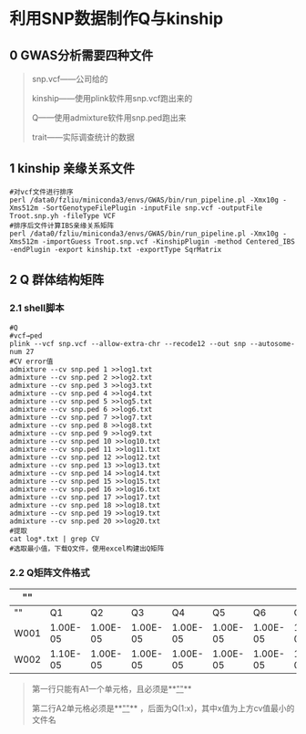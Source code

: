 # 利用SNP数据制作Q与kinship

## 0 GWAS分析需要四种文件

> snp.vcf——公司给的
>
> kinship——使用plink软件用snp.vcf跑出来的
>
> Q——使用admixture软件用snp.ped跑出来
>
> trait——实际调查统计的数据

## 1 kinship 亲缘关系文件

```shell
#对vcf文件进行排序
perl /data0/fzliu/miniconda3/envs/GWAS/bin/run_pipeline.pl -Xmx10g -Xms512m -SortGenotypeFilePlugin -inputFile snp.vcf -outputFile Troot.snp.yh -fileType VCF
#排序后文件计算IBS亲缘关系矩阵
perl /data0/fzliu/miniconda3/envs/GWAS/bin/run_pipeline.pl -Xmx10g -Xms512m -importGuess Troot.snp.vcf -KinshipPlugin -method Centered_IBS -endPlugin -export kinship.txt -exportType SqrMatrix
```

## 2 Q 群体结构矩阵

### 2.1 shell脚本

```shell
#Q
#vcf→ped
plink --vcf snp.vcf --allow-extra-chr --recode12 --out snp --autosome-num 27
#CV error值
admixture --cv snp.ped 1 >>log1.txt
admixture --cv snp.ped 2 >>log2.txt
admixture --cv snp.ped 3 >>log3.txt
admixture --cv snp.ped 4 >>log4.txt
admixture --cv snp.ped 5 >>log5.txt
admixture --cv snp.ped 6 >>log6.txt
admixture --cv snp.ped 7 >>log7.txt
admixture --cv snp.ped 8 >>log8.txt
admixture --cv snp.ped 9 >>log9.txt
admixture --cv snp.ped 10 >>log10.txt
admixture --cv snp.ped 11 >>log11.txt
admixture --cv snp.ped 12 >>log12.txt
admixture --cv snp.ped 13 >>log13.txt
admixture --cv snp.ped 14 >>log14.txt
admixture --cv snp.ped 15 >>log15.txt
admixture --cv snp.ped 16 >>log16.txt
admixture --cv snp.ped 17 >>log17.txt
admixture --cv snp.ped 18 >>log18.txt
admixture --cv snp.ped 19 >>log19.txt
admixture --cv snp.ped 20 >>log20.txt
#提取
cat log*.txt | grep CV
#选取最小值，下载Q文件，使用excel构建出Q矩阵
```

### 2.2 Q矩阵文件格式

| "<Covariate>" |          |          |          |          |          |          |          |          |          |          |          |         |          |          |          |         |
| ------------- | -------- | -------- | -------- | -------- | -------- | -------- | -------- | -------- | -------- | -------- | -------- | ------- | -------- | -------- | -------- | ------- |
| "<Trait>"     | Q1       | Q2       | Q3       | Q4       | Q5       | Q6       | Q7       | Q8       | Q9       | Q10      | Q11      | Q12     | Q13      | Q14      | Q15      | Q16     |
| W001          | 1.00E-05 | 1.00E-05 | 1.00E-05 | 1.00E-05 | 1.00E-05 | 1.00E-05 | 1.00E-05 | 1.00E-05 | 1.00E-05 | 1.00E-05 | 1.00E-05 | 0.00001 | 1.00E-05 | 0.99985  | 0.00001  | 0.00001 |
| W002          | 1.10E-05 | 1.00E-05 | 1.00E-05 | 1.00E-05 | 1.00E-05 | 1.00E-05 | 1.20E-05 | 6.97E-02 | 1.21E-01 | 1.00E-05 | 1.00E-05 | 0.00001 | 1.00E-05 | 0.809279 | 0.000011 | 0.00001 |

> 第一行只能有A1一个单元格，且必须是**<u>"<Covariate>"</u>**
>
> 第二行A2单元格必须是**<u>"<Trait>"</u>** ，后面为Q(1:x)，其中x值为上方cv值最小的文件名



